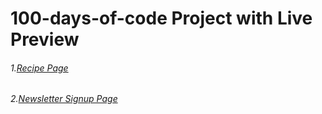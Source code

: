 # 100-days-of-code Project with Live Preview
<h6>1.<a href="https://timely-bubblegum-9c2489.netlify.app/">Recipe Page</a></h6>
<h6>2.<a href="https://timely-bubblegum-9c2489.netlify.app/">Newsletter Signup Page</a></h6>
